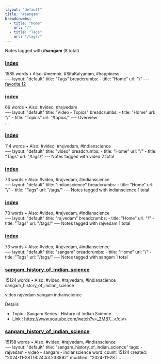 ```yaml
---
layout: "default"
title: "#sangam"
breadcrumbs:
  - title: "Home"
    url: "/"
  - title: "Tags"
    url: "/tags/"
---
```

Notes tagged with **#sangam** (8 total)

<div class="note-grid">

<div class="note-card">
    <h3><a href="docs/tags/index/">index</a></h3>
    <div class="note-meta">
        1585 words
        • Also: #memoir, #SitaKalyanam, #happiness
    </div>
    <div class="note-excerpt">---
layout: "default"
title: "Tags"
breadcrumbs:
  - title: "Home"
    url: "/"
---
<div class="tag-cloud">
<a href="favorite/" class="tag" style="--tag-weight: 1.0">favorite 12</a>
<a href="progra...</div>
</div>

<div class="note-card">
    <h3><a href="docs/topics/video/index/">index</a></h3>
    <div class="note-meta">
        69 words
        • Also: #video, #rajvedam
    </div>
    <div class="note-excerpt">---
layout: "default"
title: "Video - Topics"
breadcrumbs:
  - title: "Home"
    url: "/"
  - title: "Topics"
    url: "/topics/"
---
 Overview

<div class="note-grid">

<div class="note-card">
    ...</div>
</div>

<div class="note-card">
    <h3><a href="docs/tags/video/index/">index</a></h3>
    <div class="note-meta">
        114 words
        • Also: #video, #rajvedam, #indianscience
    </div>
    <div class="note-excerpt">---
layout: "default"
title: "video"
breadcrumbs:
  - title: "Home"
    url: "/"
  - title: "Tags"
    url: "/tags/"
---
Notes tagged with video 2 total

<div class="note-grid">

<div class="n...</div>
</div>

<div class="note-card">
    <h3><a href="docs/tags/indianscience/index/">index</a></h3>
    <div class="note-meta">
        73 words
        • Also: #video, #rajvedam, #indianscience
    </div>
    <div class="note-excerpt">---
layout: "default"
title: "indianscience"
breadcrumbs:
  - title: "Home"
    url: "/"
  - title: "Tags"
    url: "/tags/"
---
Notes tagged with indianscience 1 total

<div class="note-grid"...</div>
</div>

<div class="note-card">
    <h3><a href="docs/tags/rajvedam/index/">index</a></h3>
    <div class="note-meta">
        73 words
        • Also: #video, #rajvedam, #indianscience
    </div>
    <div class="note-excerpt">---
layout: "default"
title: "rajvedam"
breadcrumbs:
  - title: "Home"
    url: "/"
  - title: "Tags"
    url: "/tags/"
---
Notes tagged with rajvedam 1 total

<div class="note-grid">

<div cl...</div>
</div>

<div class="note-card">
    <h3><a href="docs/tags/sangam/index/">index</a></h3>
    <div class="note-meta">
        73 words
        • Also: #video, #rajvedam, #indianscience
    </div>
    <div class="note-excerpt">---
layout: "default"
title: "sangam"
breadcrumbs:
  - title: "Home"
    url: "/"
  - title: "Tags"
    url: "/tags/"
---
Notes tagged with sangam 1 total

<div class="note-grid">

<div class=...</div>
</div>

<div class="note-card">
    <h3><a href="video/sangam_history_of_indian_science/">sangam_history_of_indian_science</a></h3>
    <div class="note-meta">
        15124 words
        • Also: #video, #rajvedam, #indianscience
    </div>
    <div class="note-excerpt">sangam_history_of_indian_science

video rajvedam sangam indianscience

 Details

- Topic       : Sangam Series | History of Indian Science
- Link        : https://www.youtube.com/watch?v=_2MB7...</div>
</div>

<div class="note-card">
    <h3><a href="docs/video/sangam_history_of_indian_science/index/">sangam_history_of_indian_science</a></h3>
    <div class="note-meta">
        15158 words
        • Also: #video, #rajvedam, #indianscience
    </div>
    <div class="note-excerpt">---
layout: "default"
title: "sangam_history_of_indian_science"
tags:
  - rajvedam
  - video
  - sangam
  - indianscience
word_count: 15124
created: "2024-11-28T18:24:53.233892"
modified: "2024-11-28T...</div>
</div>
</div>
